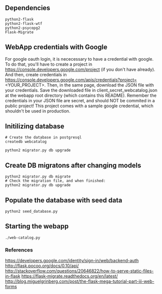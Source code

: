 
## Dependencies

```
python2-flask
python2-flask-wtf
python2-psycopg2
Flask-Migrate
```

## WebApp credentials with Google

For google oauth login, it is nececessary to have a credential with google.
To do that, you'll have to create a project in https://console.developers.google.com/project (if you don't have already).
And then, create credentials in https://console.developers.google.com/apis/credentials?project=<YOUR_PROJECT>.
Then, in the same page, download the JSON file with your credentials.
Save the downloaded file in client_secret_webcatalog.json at the webapp root directory (which contains this README).
Remember the credentials in your JSON file are secret, and should NOT be commited in a public project!
This project comes with a sample google credential, which shouldn't be used in production.

## Initilizing database

```
# Create the database in postgresql
createdb webcatalog

python2 migrator.py db upgrade
```

## Create DB migratons after changing models
```
python2 migrator.py db migrate
# Check the migration file, and when finished:
python2 migrator.py db upgrade
```

## Populate the database with seed data
```
python2 seed_database.py
```

## Starting the webapp
```
./web-catalog.py
```

### References
https://developers.google.com/identity/sign-in/web/backend-auth
http://flask.pocoo.org/docs/0.10/api/
http://stackoverflow.com/questions/20646822/how-to-serve-static-files-in-flask
https://flask-migrate.readthedocs.org/en/latest/
http://blog.miguelgrinberg.com/post/the-flask-mega-tutorial-part-iii-web-forms

